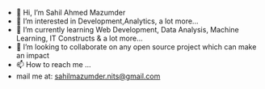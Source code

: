 - 👋 Hi, I’m Sahil Ahmed Mazumder
- 👀 I’m interested in Development,Analytics, a lot more...
- 🌱 I’m currently learning Web Development, Data Analysis, Machine Learning, IT Constructs & a lot more...
- 💞️ I’m looking to collaborate on any open source project which can make an impact
- 📫 How to reach me ...
- mail me at: sahilmazumder.nits@gmail.com

<!---
SahilMazumder27/SahilMazumder27 is a ✨ special ✨ repository because its `README.md` (this file) appears on your GitHub profile.
You can click the Preview link to take a look at your changes.
--->
